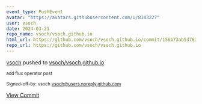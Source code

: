 ```yaml
---
event_type: PushEvent
avatar: "https://avatars.githubusercontent.com/u/814322?"
user: vsoch
date: 2024-03-21
repo_name: vsoch/vsoch.github.io
html_url: https://github.com/vsoch/vsoch.github.io/commit/156b73ab53763b26e0621b5d3305779e4debf043
repo_url: https://github.com/vsoch/vsoch.github.io
---
```


<a href='https://github.com/vsoch' target='_blank'>vsoch</a> pushed to <a href='https://github.com/vsoch/vsoch.github.io' target='_blank'>vsoch/vsoch.github.io</a>

<small>add flux operator post

Signed-off-by: vsoch <vsoch@users.noreply.github.com></small>

<a href='https://github.com/vsoch/vsoch.github.io/commit/156b73ab53763b26e0621b5d3305779e4debf043' target='_blank'>View Commit</a>